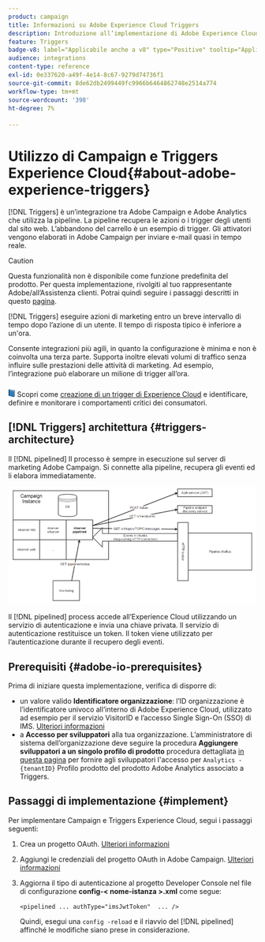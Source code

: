 ```yaml
---
product: campaign
title: Informazioni su Adobe Experience Cloud Triggers
description: Introduzione all’implementazione di Adobe Experience Cloud Triggers
feature: Triggers
badge-v8: label="Applicabile anche a v8" type="Positive" tooltip="Applicabile anche a Campaign v8"
audience: integrations
content-type: reference
exl-id: 0e337620-a49f-4e14-8c67-9279d74736f1
source-git-commit: 8de62db2499449fc9966b6464862748e2514a774
workflow-type: tm+mt
source-wordcount: '398'
ht-degree: 7%

---
```


# Utilizzo di Campaign e Triggers Experience Cloud{#about-adobe-experience-triggers}

[!DNL Triggers] è un’integrazione tra Adobe Campaign e Adobe Analytics che utilizza la pipeline. La pipeline recupera le azioni o i trigger degli utenti dal sito web. L’abbandono del carrello è un esempio di trigger. Gli attivatori vengono elaborati in Adobe Campaign per inviare e-mail quasi in tempo reale.

>[!CAUTION]
>
>Questa funzionalità non è disponibile come funzione predefinita del prodotto. Per questa implementazione, rivolgiti al tuo rappresentante Adobe/all’Assistenza clienti. Potrai quindi seguire i passaggi descritti in questo [pagina](../../integrations/using/configuring-pipeline.md#prerequisites).

[!DNL Triggers] eseguire azioni di marketing entro un breve intervallo di tempo dopo l’azione di un utente. Il tempo di risposta tipico è inferiore a un&#39;ora.

Consente integrazioni più agili, in quanto la configurazione è minima e non è coinvolta una terza parte.
Supporta inoltre elevati volumi di traffico senza influire sulle prestazioni delle attività di marketing. Ad esempio, l’integrazione può elaborare un milione di trigger all’ora.

![](assets/do-not-localize/book.png) Scopri come [creazione di un trigger di Experience Cloud](https://experienceleague.adobe.com/docs/experience-cloud/triggers/create.html) e identificare, definire e monitorare i comportamenti critici dei consumatori.

## [!DNL Triggers] architettura {#triggers-architecture}

Il [!DNL pipelined] Il processo è sempre in esecuzione sul server di marketing Adobe Campaign. Si connette alla pipeline, recupera gli eventi ed li elabora immediatamente.

![](assets/triggers_2.png)

Il [!DNL pipelined] process accede all’Experience Cloud utilizzando un servizio di autenticazione e invia una chiave privata. Il servizio di autenticazione restituisce un token. Il token viene utilizzato per l’autenticazione durante il recupero degli eventi.

## Prerequisiti {#adobe-io-prerequisites}

Prima di iniziare questa implementazione, verifica di disporre di:

* un valore valido **Identificatore organizzazione**: l’ID organizzazione è l’identificatore univoco all’interno di Adobe Experience Cloud, utilizzato ad esempio per il servizio VisitorID e l’accesso Single Sign-On (SSO) di IMS. [Ulteriori informazioni](https://experienceleague.adobe.com/docs/core-services/interface/administration/organizations.html?lang=it)
* a **Accesso per sviluppatori** alla tua organizzazione. L’amministratore di sistema dell’organizzazione deve seguire la procedura **Aggiungere sviluppatori a un singolo profilo di prodotto** procedura dettagliata [in questa pagina](https://helpx.adobe.com/enterprise/using/manage-developers.html) per fornire agli sviluppatori l&#39;accesso per `Analytics - {tenantID}` Profilo prodotto del prodotto Adobe Analytics associato a Triggers.

## Passaggi di implementazione {#implement}

Per implementare Campaign e Triggers Experience Cloud, segui i passaggi seguenti:

1. Crea un progetto OAuth. [Ulteriori informazioni](oauth-technical-account.md#oauth-service)

1. Aggiungi le credenziali del progetto OAuth in Adobe Campaign. [Ulteriori informazioni](oauth-technical-account.md#add-credentials)

1. Aggiorna il tipo di autenticazione al progetto Developer Console nel file di configurazione **config-&lt; nome-istanza >.xml** come segue:

   ```
   <pipelined ... authType="imsJwtToken"  ... />
   ```

   Quindi, esegui una `config -reload` e il riavvio del [!DNL pipelined] affinché le modifiche siano prese in considerazione.

